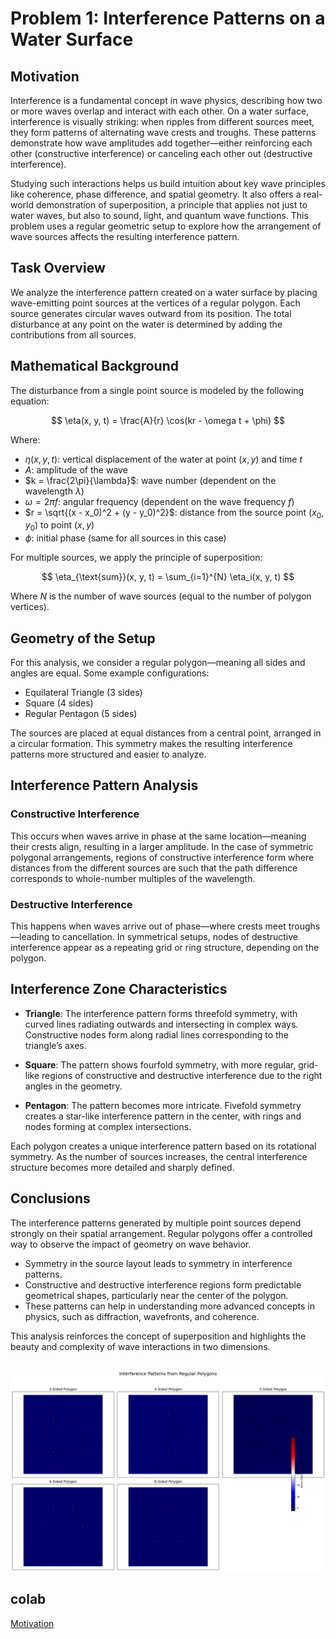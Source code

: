 # Problem 1: Interference Patterns on a Water Surface

## Motivation

Interference is a fundamental concept in wave physics, describing how two or more waves overlap and interact with each other. On a water surface, interference is visually striking: when ripples from different sources meet, they form patterns of alternating wave crests and troughs. These patterns demonstrate how wave amplitudes add together—either reinforcing each other (constructive interference) or canceling each other out (destructive interference).

Studying such interactions helps us build intuition about key wave principles like coherence, phase difference, and spatial geometry. It also offers a real-world demonstration of superposition, a principle that applies not just to water waves, but also to sound, light, and quantum wave functions. This problem uses a regular geometric setup to explore how the arrangement of wave sources affects the resulting interference pattern.

## Task Overview

We analyze the interference pattern created on a water surface by placing wave-emitting point sources at the vertices of a regular polygon. Each source generates circular waves outward from its position. The total disturbance at any point on the water is determined by adding the contributions from all sources.

## Mathematical Background

The disturbance from a single point source is modeled by the following equation:

$$
\eta(x, y, t) = \frac{A}{r} \cos(kr - \omega t + \phi)
$$

Where:

- $\eta(x, y, t)$: vertical displacement of the water at point $(x, y)$ and time $t$
- $A$: amplitude of the wave
- $k = \frac{2\pi}{\lambda}$: wave number (dependent on the wavelength $\lambda$)
- $\omega = 2\pi f$: angular frequency (dependent on the wave frequency $f$)
- $r = \sqrt{(x - x_0)^2 + (y - y_0)^2}$: distance from the source point $(x_0, y_0)$ to point $(x, y)$
- $\phi$: initial phase (same for all sources in this case)

For multiple sources, we apply the principle of superposition:

$$
\eta_{\text{sum}}(x, y, t) = \sum_{i=1}^{N} \eta_i(x, y, t)
$$

Where $N$ is the number of wave sources (equal to the number of polygon vertices).

## Geometry of the Setup

For this analysis, we consider a regular polygon—meaning all sides and angles are equal. Some example configurations:

- Equilateral Triangle (3 sides)
- Square (4 sides)
- Regular Pentagon (5 sides)

The sources are placed at equal distances from a central point, arranged in a circular formation. This symmetry makes the resulting interference patterns more structured and easier to analyze.

## Interference Pattern Analysis

### Constructive Interference

This occurs when waves arrive in phase at the same location—meaning their crests align, resulting in a larger amplitude. In the case of symmetric polygonal arrangements, regions of constructive interference form where distances from the different sources are such that the path difference corresponds to whole-number multiples of the wavelength.

### Destructive Interference

This happens when waves arrive out of phase—where crests meet troughs—leading to cancellation. In symmetrical setups, nodes of destructive interference appear as a repeating grid or ring structure, depending on the polygon.

## Interference Zone Characteristics

- **Triangle**: The interference pattern forms threefold symmetry, with curved lines radiating outwards and intersecting in complex ways. Constructive nodes form along radial lines corresponding to the triangle’s axes.

- **Square**: The pattern shows fourfold symmetry, with more regular, grid-like regions of constructive and destructive interference due to the right angles in the geometry.

- **Pentagon**: The pattern becomes more intricate. Fivefold symmetry creates a star-like interference pattern in the center, with rings and nodes forming at complex intersections.

Each polygon creates a unique interference pattern based on its rotational symmetry. As the number of sources increases, the central interference structure becomes more detailed and sharply defined.

## Conclusions

The interference patterns generated by multiple point sources depend strongly on their spatial arrangement. Regular polygons offer a controlled way to observe the impact of geometry on wave behavior.

- Symmetry in the source layout leads to symmetry in interference patterns.
- Constructive and destructive interference regions form predictable geometrical shapes, particularly near the center of the polygon.
- These patterns can help in understanding more advanced concepts in physics, such as diffraction, wavefronts, and coherence.

This analysis reinforces the concept of superposition and highlights the beauty and complexity of wave interactions in two dimensions.
##

![alt text](image.png)

## colab
[Motivation](https://colab.research.google.com/drive/1SC76DC4UGjM5Lt6WGcYWvSV9et8aXi-P?usp=sharing)